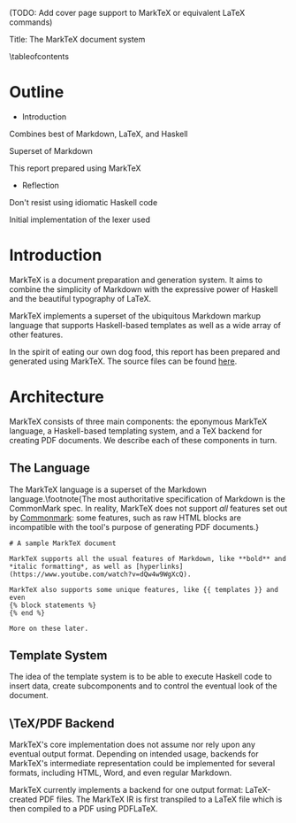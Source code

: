 (TODO: Add cover page support to MarkTeX or equivalent LaTeX commands)

Title: The MarkTeX document system

\tableofcontents

# Outline
-  Introduction

Combines best of Markdown, LaTeX, and Haskell 

Superset of Markdown

This report prepared using MarkTeX

- Reflection
 
Don't resist using idiomatic Haskell code

Initial implementation of the lexer used 


# Introduction

MarkTeX is a document preparation and generation system. It aims to combine the simplicity of Markdown with the expressive power of Haskell and the beautiful typography of LaTeX.

MarkTeX implements a superset of the ubiquitous Markdown markup language that supports Haskell-based templates as well as a wide array of other features.

In the spirit of eating our own dog food, this report has been prepared and generated using MarkTeX. The source files can be found [here](https://github.com/ProbablyFaiz/infoafp-project/tree/master/report).

# Architecture

MarkTeX consists of three main components: the eponymous MarkTeX language, a Haskell-based templating system, and a TeX backend for creating PDF documents. We describe each of these components in turn.


## The Language

The MarkTeX language is a superset of the Markdown language.\footnote{The most authoritative specification of Markdown is the CommonMark spec. In reality, MarkTeX does not support *all* features set out by [Commonmark](https://spec.commonmark.org/0.30/): some features, such as raw HTML blocks are incompatible with the tool's purpose of generating PDF documents.}

```
# A sample MarkTeX document

MarkTeX supports all the usual features of Markdown, like **bold** and
*italic formatting*, as well as [hyperlinks]
(https://www.youtube.com/watch?v=dQw4w9WgXcQ).

MarkTeX also supports some unique features, like {{ templates }} and even
{% block statements %}
{% end %}

More on these later.
```


## Template System

The idea of the template system is to be able to execute Haskell code to insert data, create subcomponents and to control the eventual look of the document.


## \TeX/PDF Backend

MarkTeX's core implementation does not assume nor rely upon any eventual output format. Depending on intended usage, backends for MarkTeX's intermediate representation could be implemented for several formats, including HTML, Word, and even regular Markdown.

MarkTeX currently implements a backend for one output format: LaTeX-created PDF files. The MarkTeX IR is first transpiled to a LaTeX file which is then compiled to a PDF using PDFLaTeX.
